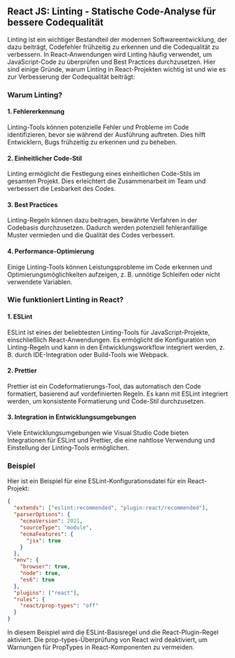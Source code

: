 ## React JS: Linting - Statische Code-Analyse für bessere Codequalität

Linting ist ein wichtiger Bestandteil der modernen Softwareentwicklung, der dazu beiträgt, Codefehler frühzeitig zu erkennen und die Codequalität zu verbessern. In React-Anwendungen wird Linting häufig verwendet, um JavaScript-Code zu überprüfen und Best Practices durchzusetzen. Hier sind einige Gründe, warum Linting in React-Projekten wichtig ist und wie es zur Verbesserung der Codequalität beiträgt:

### Warum Linting?

#### 1. Fehlererkennung

Linting-Tools können potenzielle Fehler und Probleme im Code identifizieren, bevor sie während der Ausführung auftreten. Dies hilft Entwicklern, Bugs frühzeitig zu erkennen und zu beheben.

#### 2. Einheitlicher Code-Stil

Linting ermöglicht die Festlegung eines einheitlichen Code-Stils im gesamten Projekt. Dies erleichtert die Zusammenarbeit im Team und verbessert die Lesbarkeit des Codes.

#### 3. Best Practices

Linting-Regeln können dazu beitragen, bewährte Verfahren in der Codebasis durchzusetzen. Dadurch werden potenziell fehleranfällige Muster vermieden und die Qualität des Codes verbessert.

#### 4. Performance-Optimierung

Einige Linting-Tools können Leistungsprobleme im Code erkennen und Optimierungsmöglichkeiten aufzeigen, z. B. unnötige Schleifen oder nicht verwendete Variablen.

### Wie funktioniert Linting in React?

#### 1. ESLint

ESLint ist eines der beliebtesten Linting-Tools für JavaScript-Projekte, einschließlich React-Anwendungen. Es ermöglicht die Konfiguration von Linting-Regeln und kann in den Entwicklungsworkflow integriert werden, z. B. durch IDE-Integration oder Build-Tools wie Webpack.

#### 2. Prettier

Prettier ist ein Codeformatierungs-Tool, das automatisch den Code formatiert, basierend auf vordefinierten Regeln. Es kann mit ESLint integriert werden, um konsistente Formatierung und Code-Stil durchzusetzen.

#### 3. Integration in Entwicklungsumgebungen

Viele Entwicklungsumgebungen wie Visual Studio Code bieten Integrationen für ESLint und Prettier, die eine nahtlose Verwendung und Einstellung der Linting-Tools ermöglichen.

### Beispiel

Hier ist ein Beispiel für eine ESLint-Konfigurationsdatei für ein React-Projekt:

```json
{
  "extends": ["eslint:recommended", "plugin:react/recommended"],
  "parserOptions": {
    "ecmaVersion": 2021,
    "sourceType": "module",
    "ecmaFeatures": {
      "jsx": true
    }
  },
  "env": {
    "browser": true,
    "node": true,
    "es6": true
  },
  "plugins": ["react"],
  "rules": {
    "react/prop-types": "off"
  }
}
```

In diesem Beispiel wird die ESLint-Basisregel und die React-Plugin-Regel aktiviert. Die prop-types-Überprüfung von React wird deaktiviert, um Warnungen für PropTypes in React-Komponenten zu vermeiden.